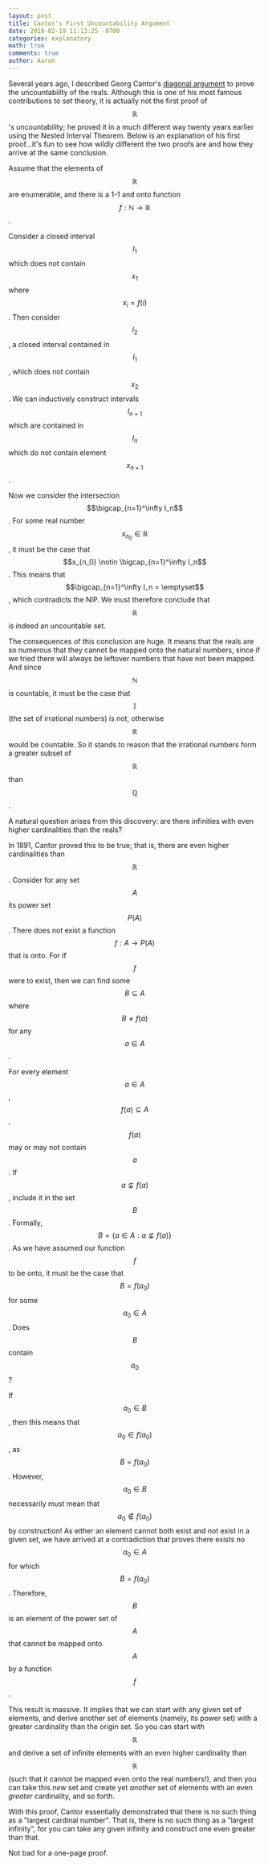 ```yaml
---
layout: post
title: Cantor's First Uncountability Argument 
date: 2019-02-19 11:13:25 -0700
categories: explanatory 
math: true
comments: true
author: Aaron
---
```



Several years ago, I described Georg Cantor's [diagonal argument](https://aaroncheng.me/explanatory/2016/08/02/cantors-diagonal-argument.html) to prove the uncountability of the reals. Although this is one of his most famous contributions to set theory, it is actually not the first proof of $$\mathbb{R}$$'s uncountability; he proved it in a much different way twenty years earlier using the Nested Interval Theorem. Below is an explanation of his first proof...it's fun to see how wildly different the two proofs are and how they arrive at the same conclusion.  

Assume that the elements of $$\mathbb{R}$$ are enumerable, and there is a 1-1 and onto function $$f: \mathbb{N}\rightarrow\mathbb{R}$$.  

Consider a closed interval $$I_1$$ which does not contain $$x_1$$ where $$x_i=f(i)$$. Then consider $$I_2$$, a closed interval contained in $$I_1$$, which does not contain $$x_2$$. We can inductively construct intervals $$I_{n+1}$$ which are contained in $$I_n$$ which do not contain element $$x_{n+1}$$.  

Now we consider the intersection $$\bigcap_{n=1}^\infty I_n$$. For some real number $$x_{n_0} \in \mathbb{R}$$, it must be the case that $$x_{n_0} \notin \bigcap_{n=1}^\infty I_n$$. This means that $$\bigcap_{n=1}^\infty I_n = \emptyset$$, which contradicts the NIP. We must therefore conclude that $$\mathbb{R}$$ is indeed an uncountable set.  

The consequences of this conclusion are huge. It means that the reals are so numerous that they cannot be mapped onto the natural numbers, since if we tried there will always be leftover numbers that have not been mapped. And since $$\mathbb{N}$$ is countable, it must be the case that $$\mathbb{I}$$ (the set of irrational numbers) is not, otherwise $$\mathbb{R}$$ would be countable. So it stands to reason that the irrational numbers form a greater subset of $$\mathbb{R}$$ than $$\mathbb{Q}$$.  

A natural question arises from this discovery: are there infinities with even higher cardinalities than the reals?  

In 1891, Cantor proved this to be true; that is, there are even higher cardinalities than $$\mathbb{R}$$. Consider for any set $$A$$ its power set $$P(A)$$. There does not exist a function $$f: A\rightarrow P(A)$$ that is onto. For if $$f$$ were to exist, then we can find some $$B\subseteq A$$ where $$B\neq f(a)$$ for any $$a\in A$$.  

For every element $$a\in A$$, $$f(a)\subseteq A$$. $$f(a)$$ may or may not contain $$a$$. If $$a\nsubseteq f(a)$$, include it in the set $$B$$. Formally, $$B=\left\{ a\in A : a\nsubseteq f(a) \right\}$$. As we have assumed our function $$f$$ to be onto, it must be the case that $$B=f(a_0)$$ for some $$a_0\in A$$. Does $$B$$ contain $$a_0$$?  

If $$a_0\in B$$, then this means that $$a_0\in f(a_0)$$, as $$B=f(a_0)$$. However, $$a_0\in B$$ necessarily must mean that $$a_0\notin f(a_0)$$ by construction! As either an element cannot both exist and not exist in a given set, we have arrived at a contradiction that proves there exists no $$a_0\in A$$ for which $$B=f(a_0)$$. Therefore, $$B$$ is an element of the power set of $$A$$ that cannot be mapped onto $$A$$ by a function $$f$$.  

This result is massive. It implies that we can start with any given set of elements, and derive another set of elements (namely, its power set) with a greater cardinality than the origin set. So you can start with $$\mathbb{R}$$ and derive a set of infinite elements with an even higher cardinality than $$\mathbb{R}$$ (such that it cannot be mapped even onto the real numbers!), and then you can take this *new* set and create yet *another* set of elements with an even *greater* cardinality, and so forth.  

With this proof, Cantor essentially demonstrated that there is no such thing as a "largest cardinal number". That is, there is no such thing as a "largest infinity", for you can take any given infinity and construct one even greater than that.  

Not bad for a one-page proof.